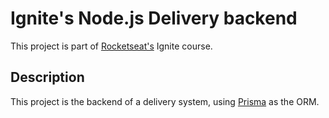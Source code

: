 # Ignite's Node.js Delivery backend
This project is part of [Rocketseat's](https://rocketseat.com.br/) Ignite course.

## Description

This project is the backend of a delivery system, using [Prisma](https://www.prisma.io/) as the ORM.

